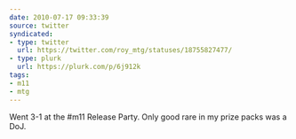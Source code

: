 ```yaml
---
date: 2010-07-17 09:33:39
source: twitter
syndicated:
- type: twitter
  url: https://twitter.com/roy_mtg/statuses/18755827477/
- type: plurk
  url: https://plurk.com/p/6j912k
tags:
- m11
- mtg
---
```


Went 3-1 at the #m11 Release Party. Only good rare in my prize packs was a DoJ.